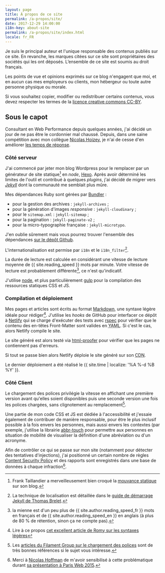 ```yaml
---
layout: page
title: À propos de ce site
permalink: /a-propos/site/
date: 2017-12-29 14:00:00
i18n-key: about-site
permalink: /a-propos/site/index.html
locale: fr_FR
---
```


Je suis le principal auteur et l'unique responsable des contenus publiés sur ce site. En revanche, les marques citées sur ce site sont propriétaires des sociétés qui les ont déposés. L’ensemble de ce site est soumis au droit français.

Les points de vue et opinions exprimés sur ce blog n'engagent que moi, et en aucun cas mes employeurs ou clients, mon hébergeur ou toute autre personne physique ou morale.

Si vous souhaitez copier, modifier ou redistribuer certains contenus, vous devez respecter les termes de la [licence creative commons CC-BY](http://creativecommons.org/licenses/by/3.0/fr/).

## Sous le capot

Consultant en Web Performance depuis quelques années, j'ai décidé un jour de ne pas être le cordonnier mal chaussé. Depuis, dans une saine compétition avec mon collègue [Nicolas Hoizey](http://nicolas-hoizey.com/), je n'ai de cesse d'en améliorer [les temps de réponse](http://www.webpagetest.org/testlog.php?days=365&filter=borisschapira.com&all=on "Tests de performance WebPageTest lancés sur ce site").

### Côté serveur

J'ai commencé par jeter mon blog Wordpress pour le remplacer par un générateur de site statique[^static] en <em lang="en">node</em>, [Hexo](https://github.com/hexojs/hexo). Après avoir déterminé les limites de l'outil et contribué à quelques <em lang="en">plugins</em>, j'ai décidé de migrer vers [<em lang="en">Jekyll</em>](https://jekyllrb.com/) dont la communauté me semblait plus mûre.

[^static]: Frank Taillandier a merveilleusement bien croqué la [mouvance statique](http://frank.taillandier.me/2016/03/08/les-gestionnaires-de-contenu-statique/) sur son blog.

Mes dépendances Ruby sont gérées par [Bundler](http://bundler.io/) :

* pour la gestion des archives : `jekyll-archives` ;
* pour la génération d'images <em lang="en">responsive</em> : `jekyll-cloudinary` ;
* pour le `sitemap.xml` : `jekyll-sitemap` ;
* pour la pagination : `jekyll-paginate-v2` ;
* pour la micro-typographie française : `jekyll-microtypo`.

J'en oublie sûrement mais vous pourrez trouver l'ensemble des dépendances [sur le dépôt Github](https://github.com/borisschapira/borisschapira.com/blob/master/Gemfile "Squelette Jekyll de BorisSchapira.com").

L'internationalisation est permise par `i18n` et le `i18n_filter`[^2].

[^2]: La technique de localisation est détaillée dans le [guide de démarrage Jekyll de Thomas Brelet](http://www.toam.fr/20-05-2013-guide-demarrage-jekyll/#localiser-jekyll).

La durée de lecture est calculée en considérant une vitesse de lecture moyenne de {{ site.reading_speed }} mots par minute. Votre vitesse de lecture est probablement différente[^rs], ce n'est qu'indicatif.

[^rs]: la mienne est d'un peu plus de {{ site.author.reading_speed_fr }} mots en français et de {{ site.author.reading_speed_en }} en anglais (à plus de 80 % de rétention, sinon ça ne compte pas).

J'utilise [node](https://nodejs.org/), et plus particulièrement [gulp](http://gulpjs.com/) pour la compilation des ressources statiques CSS et JS.

### Compilation et déploiement

Mes pages et articles sont écrits au format [Markdown](https://fr.wikipedia.org/wiki/Markdown), une syntaxe légère idéale pour rédiger[^3]. J'utilise les <em lang="en">hooks</em> de GitHub pour interfacer ce dépôt à [Netlify](https://www.netlify.com/) qui se charge d'exécuter des tests avec [rspec](http://rspec.info/) pour vérifier que le contenu des en-têtes Front-Matter sont valides en <abbr lang="en" title="YAML Ain't Markup Language">YAML</abbr>. Si c'est le cas, alors Netlify compile le site.

Le site généré est alors testé via [html-proofer](https://github.com/gjtorikian/html-proofer) pour vérifier que les pages ne contiennent pas d'erreurs.

Si tout se passe bien alors Netlify déploie le site généré sur son <abbr title="Content Delivery Network">CDN</abbr>.

Le dernier déploiement a été réalisé le {{ site.time | localize: '%A %-d %B %Y' }}.

[^3]: Lire à ce propos [cet excellent article de Romy sur les syntaxes légères](http://romy.tetue.net/syntaxes-legeres-pour-rediger)

### Côté Client

Le chargement des polices privilégie la vitesse en affichant une première version avant qu'elles soient disponibles puis une seconde version une fois les polices chargées, sans clignotement au remplacement[^font].

[^font]: Les [articles du Filament Group sur le chargement des polices](https://www.filamentgroup.com/lab/font-events.html) sont de très bonnes références si le sujet vous intéresse.

Une partie de mon code CSS et JS est dédiée à l'accessibilité et j'essaie également de contribuer de manière responsable, pour être le plus inclusif possible à la fois envers les personnes, mais aussi envers les contextes (par exemple, j'utilise la librairie [abbr-touch](http://www.growingwiththeweb.com/2014/09/making-abbr-elements-touch-accessible.html) pour permettre aux personnes en situation de mobilité de visualiser la définition d'une abréviation ou d'un acronyme.

<!-- La recherche instantanée est le fruit du branchement du site sur [Algolia](https://www.algolia.com/), une solution très performante d'indexation et de recherche côté client qui a le mérite de proposer un [exemple d'implémentation pour Jekyll](https://blog.algolia.com/instant-search-blog-documentation-jekyll-plugin/ "Add instant search to your blog or documentation using our Jekyll plugin") qui cadrait parfaitement avec mon besoin. Il faudra néanmoins que je repasse dessus car le code JavaScript nécessaire me semble un peu complexe ([jQuery](https://jquery.com/), [Hogan](http://twitter.github.io/hogan.js/), [MomentJs](http://momentjs.com/)… je dois pouvoir faire plus simple). -->

Afin de contrôler ce qui se passe sur mon site (notamment pour détecter des tentatives d'injections), j'ai positionné un certain nombre de règles [Content Security Policy](https://developer.mozilla.org/fr/docs/S%C3%A9curit%C3%A9/CSP) et des rapports sont enregistrés dans une base de données à chaque infraction[^7].

[^7]: Merci à [Nicolas Hoffman](https://twitter.com/Nico3333fr) de m'avoir sensibilisé à cette problématique durant [sa présentation à Paris Web 2015](http://www.nicolas-hoffmann.net/content-security-policy-parisweb-2015/ "CSP: Content Security Policy").

